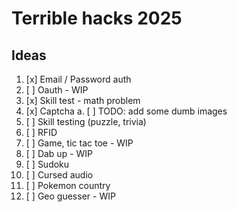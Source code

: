 # Terrible hacks 2025

## Ideas

1. [x] Email / Password auth
2. [ ] Oauth - WIP
3. [x] Skill test - math problem
4. [x] Captcha
       a. [ ] TODO: add some dumb images
5. [ ] Skill testing (puzzle, trivia)
6. [ ] RFID
7. [ ] Game, tic tac toe - WIP
8. [ ] Dab up - WIP
9. [ ] Sudoku
10. [ ] Cursed audio
11. [ ] Pokemon country
12. [ ] Geo guesser - WIP
